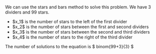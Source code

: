 We can use the stars and bars method to solve this problem. 
We have 3 dividers and 99 stars.
<ul>
<li> $x_1$ is the number of stars to the left of the first divider
<li> $x_2$ is the number of stars between the first and second dividers
<li> $x_3$ is the number of stars between the second and third dividers
<li> $x_4$ is the number of stars to the right of the third divider
</ul>
The number of solutions to the equation is $ binom{99+3}{3} $

